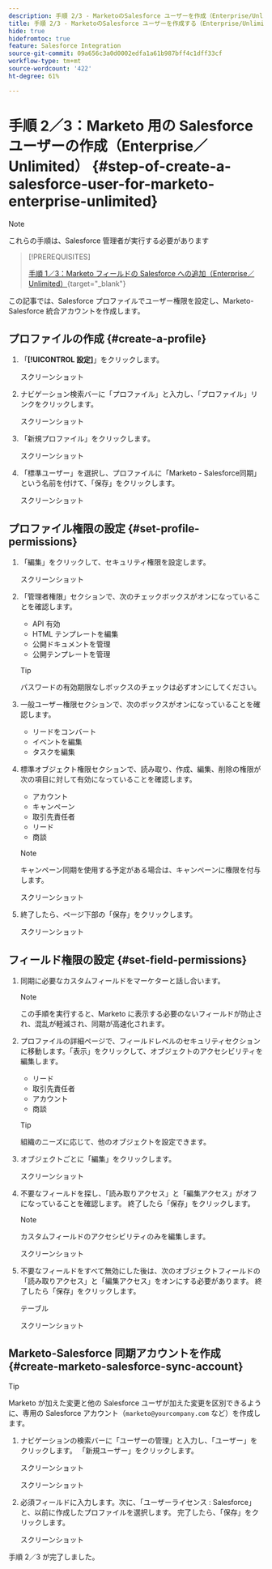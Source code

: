 ```yaml
---
description: 手順 2/3 - MarketoのSalesforce ユーザーを作成（Enterprise/Unlimited） – Marketo ドキュメント – 製品ドキュメント
title: 手順 2/3 - MarketoのSalesforce ユーザーを作成する（Enterprise/Unlimited）
hide: true
hidefromtoc: true
feature: Salesforce Integration
source-git-commit: 09a656c3a0d0002edfa1a61b987bff4c1dff33cf
workflow-type: tm+mt
source-wordcount: '422'
ht-degree: 61%

---
```


# 手順 2／3：Marketo 用の Salesforce ユーザーの作成（Enterprise／Unlimited） {#step-of-create-a-salesforce-user-for-marketo-enterprise-unlimited}

>[!NOTE]
>
>これらの手順は、Salesforce 管理者が実行する必要があります

>[!PREREQUISITES]
>
>[手順 1／3：Marketo フィールドの Salesforce への追加（Enterprise／Unlimited）](/help/marketo/product-docs/crm-sync/salesforce-sync/setup/enterprise-unlimited-edition/step-1-of-3-add-marketo-fields-to-salesforce-enterprise-unlimited.md){target="_blank"}

この記事では、Salesforce プロファイルでユーザー権限を設定し、Marketo-Salesforce 統合アカウントを作成します。

## プロファイルの作成 {#create-a-profile}

1. 「**[!UICONTROL 設定]**」をクリックします。

   スクリーンショット

1. ナビゲーション検索バーに「プロファイル」と入力し、「プロファイル」リンクをクリックします。

   スクリーンショット

1. 「新規プロファイル」をクリックします。

   スクリーンショット

1. 「標準ユーザー」を選択し、プロファイルに「Marketo - Salesforce同期」という名前を付けて、「保存」をクリックします。

   スクリーンショット

## プロファイル権限の設定 {#set-profile-permissions}

1. 「編集」をクリックして、セキュリティ権限を設定します。

   スクリーンショット

1. 「管理者権限」セクションで、次のチェックボックスがオンになっていることを確認します。

   * API 有効
   * HTML テンプレートを編集
   * 公開ドキュメントを管理
   * 公開テンプレートを管理

   >[!TIP]
   >
   >パスワードの有効期限なしボックスのチェックは必ずオンにしてください。

1. 一般ユーザー権限セクションで、次のボックスがオンになっていることを確認します。

   * リードをコンバート
   * イベントを編集
   * タスクを編集

1. 標準オブジェクト権限セクションで、読み取り、作成、編集、削除の権限が次の項目に対して有効になっていることを確認します。

   * アカウント
   * キャンペーン
   * 取引先責任者
   * リード
   * 商談

   >[!NOTE]
   >
   >キャンペーン同期を使用する予定がある場合は、キャンペーンに権限を付与します。

   スクリーンショット

1. 終了したら、ページ下部の「保存」をクリックします。

   スクリーンショット

## フィールド権限の設定 {#set-field-permissions}

1. 同期に必要なカスタムフィールドをマーケターと話し合います。

   >[!NOTE]
   >
   >この手順を実行すると、Marketo に表示する必要のないフィールドが防止され、混乱が軽減され、同期が高速化されます。

1. プロファイルの詳細ページで、フィールドレベルのセキュリティセクションに移動します。「表示」をクリックして、オブジェクトのアクセシビリティを編集します。

   * リード
   * 取引先責任者
   * アカウント
   * 商談

   >[!TIP]
   >
   >組織のニーズに応じて、他のオブジェクトを設定できます。

1. オブジェクトごとに「編集」をクリックします。

   スクリーンショット

1. 不要なフィールドを探し、「読み取りアクセス」と「編集アクセス」がオフになっていることを確認します。 終了したら「保存」をクリックします。

   >[!NOTE]
   >
   >カスタムフィールドのアクセシビリティのみを編集します。

   スクリーンショット

1. 不要なフィールドをすべて無効にした後は、次のオブジェクトフィールドの「読み取りアクセス」と「編集アクセス」をオンにする必要があります。 終了したら「保存」をクリックします。

   テーブル

   スクリーンショット

## Marketo-Salesforce 同期アカウントを作成 {#create-marketo-salesforce-sync-account}

>[!TIP]
>
>Marketo が加えた変更と他の Salesforce ユーザが加えた変更を区別できるように、専用の Salesforce アカウント（`marketo@yourcompany.com` など）を作成します。

1. ナビゲーションの検索バーに「ユーザーの管理」と入力し、「ユーザー」をクリックします。 「新規ユーザー」をクリックします。

   スクリーンショット

   スクリーンショット

1. 必須フィールドに入力します。次に、「ユーザーライセンス : Salesforce」と、以前に作成したプロファイルを選択します。 完了したら、「保存」をクリックします。

   スクリーンショット

手順 2／3 が完了しました。
